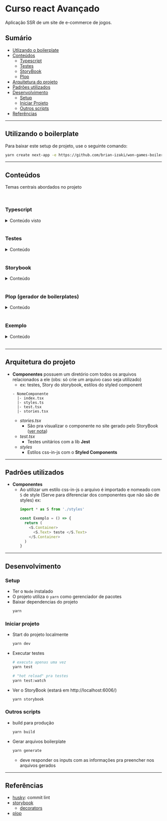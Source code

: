 # Curso react Avançado
Aplicação SSR de um site de e-commerce de jogos.

## Sumário
- [Utlizando o boilerplate](#)
- [Conteúdos](#conteúdos)
  - [Typescript](#typescript)
  - [Testes](#testes)
  - [StoryBook](#storybook)
  - [Plop](#Plop)
- [Arquitetura do projeto](#arquitetura-do-projeto)
- [Padrões utilizados](#padrões-utilizados)
- [Desenvolvimento](#desenvolvimento)
  - [Setup](#setup)
  - [Iniciar Projeto](#iniciar-projeto)
  - [Outros scripts](#outros-scripts)
- [Referências](#referências)

---

## Utilizando o boilerplate

Para baixar este setup de projeto, use o seguinte comando:

```bash
yarn create next-app -e https://github.com/brian-izaki/won-games-boilerplate
```

---

## Conteúdos
Temas centrais abordados no projeto

<br>

### Typescript

<details>
<summary>Conteúdo visto</summary>

- topico 1
---
</details>
<br>


### Testes

<details>
<summary>Conteúdo</summary>

#### jest

- lib responsável pelos testes
- `jest --bail`: faz os testes pararem no primeiro que der falha. Caso contrário ele continuaria todos os testes


#### testing-library

- lib reponsável por renderizar os componentes do React
---
</details>
<br>

### Storybook

<details>
<summary>Conteúdo</summary>

Esta lib auxilia na visualização dos componentes de forma individual ou juntas pois gera um site apenas com os componentes.

- uma **story** é o componente que será visualizado na página que a lib gera.
- os arquivos de config do storybook ficam no [.storybook](./.storybook/)
  - o arquivo `main.js` é onde fica a config principal (onde achar os arquivos de stories, etc)
    - o parametro `stories`, é quem diz onde estarão os stories que devem ser mostrados.
  - no arquivo `previews.js` ficam configs globais que cada storiy irá utilizar
    - o export do `decorator` serviu para **setar as estilizações globais do `Styled-Components`**, com isso toda story irá consguir pegar os estilos globais.
- **addons** (extensões), eles auxiliam no desenvolvimento, destaca-se o `addon-essentials` que veio na versão 6.0 do storyBook, com ele fica mais fácil manusear os componentes no site gerado. ex: setar parametros, funcionalidades extras pra visualizar diferentes fluxos, etc.

<br>

- no script que executa o storybook foi adicionado o `-s ./public`, ele serve pra que o site do storyBook consiga pegar as imagens
  ``` bash
    npx start-storybook -s ./public -p 6006
  ```

## Sobre o Story (componentes que aparecem no site gerado)
Nele que fazemos a renderização do componente, podemos:

- setar parametros iniciais pro componente
- criar diferentes versões de layout

---
</details>
<br>

### Plop (gerador de boilerplates)

<details>
<summary>Conteúdo</summary>
É uma lib utilizada para automatizar a crição de arquivos. <br>
Ex: um componente neste projeto necessita do index, stories, test e styles, a ideia do plop é gerar esses arquivos boilerplate.

- os templates a serem gerados utilizam um arquivo `.hbs` (handlebars) como modelo. [ver templates](./generators/templates/)
- o arquivo que orienta quais templates existem é o [plopfile.js](./generators/plopfile.js)

---
</details>
<br>

### Exemplo

<details>
<summary>Conteúdo</summary>

- topico 1
---
</details>
<br>

---

## Arquitetura do projeto

- **Componentes** possuem um diretório com todos os arquivos relacionados a ele (obs: só crie um arquivo caso seja utilizado)
  - ex: testes, Story do storybook, estilos do styled component
  ```
  - NomeComponente
    |- index.tsx
    |- styles.ts
    |- test.tsx
    |- stories.tsx
  ```
  - _stories.tsx_
    - São pra visualizar o componente no site gerado pelo StoryBook ([ver nota](#storybook))
  - _test.tsx_
    - Testes unitários com a lib **Jest**
  - _styles_
    - Estilos css-in-js com o **Styled Components**

---

## Padrões utilizados

- **Componentes**
  - Ao utilizar um estilo css-in-js o arquivo é importado e nomeado com `S` de style (Serve para diferenciar dos componentes que não são de styles) ex:
    ```TypeScript
    import * as S from './styles'

    const Exemplo = () => {
      return (
        <S.Container>
          <S.Text> teste </S.Text>
        </S.Container>
      )
    }
    ```

---

## Desenvolvimento

### Setup

- Ter o `Node` instalado
- O projeto utiliza o `yarn` como gerenciador de pacotes
- Baixar dependencias do projeto
  ```bash
  yarn
  ```

### Iniciar projeto
- Start do projeto localmente
  ```bash
  yarn dev
  ```

- Executar testes
  ```bash
  # executa apenas uma vez
  yarn test

  # "hot reload" pra testes
  yarn test:watch
  ```

- Ver o StoryBook (estará em http://localhost:6006/)
  ```bash
  yarn storybook
  ```

### Outros scripts
- build para produção
  ```bash
  yarn build
  ```

- Gerar arquivos boilerplate
  ```bash
  yarn generate
  ```
  - deve responder os inputs com as informações pra preencher nos arquivos gerados
---

## Referências

- [husky](https://typicode.github.io/husky/#/): commit lint
- [storybook](https://storybook.js.org/docs/react/get-started/introduction)
  - [decorators](https://storybook.js.org/docs/react/writing-stories/decorators#gatsby-focus-wrapper)
- [plop](https://plopjs.com/)
